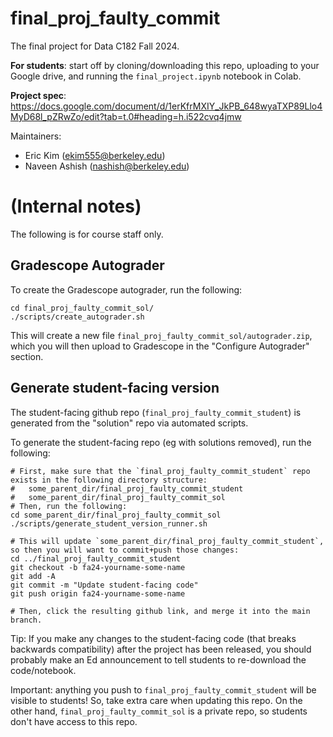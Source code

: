 # final_proj_faulty_commit

The final project for Data C182 Fall 2024.

**For students**: start off by cloning/downloading this repo, uploading to your Google drive, and running the `final_project.ipynb` notebook in Colab.

**Project spec**: https://docs.google.com/document/d/1erKfrMXIY_JkPB_648wyaTXP89Llo4MyD68l_pZRwZo/edit?tab=t.0#heading=h.i522cvq4jmw

Maintainers:
- Eric Kim (ekim555@berkeley.edu)
- Naveen Ashish (nashish@berkeley.edu)

# (Internal notes)
The following is for course staff only.

## Gradescope Autograder

To create the Gradescope autograder, run the following:

```
cd final_proj_faulty_commit_sol/
./scripts/create_autograder.sh
```
This will create a new file `final_proj_faulty_commit_sol/autograder.zip`, which you will then upload to Gradescope in the "Configure Autograder" section.

## Generate student-facing version

The student-facing github repo (`final_proj_faulty_commit_student`) is generated from the "solution" repo via automated scripts.

To generate the student-facing repo (eg with solutions removed), run the following:

```
# First, make sure that the `final_proj_faulty_commit_student` repo exists in the following directory structure:
#   some_parent_dir/final_proj_faulty_commit_student
#   some_parent_dir/final_proj_faulty_commit_sol
# Then, run the following:
cd some_parent_dir/final_proj_faulty_commit_sol
./scripts/generate_student_version_runner.sh

# This will update `some_parent_dir/final_proj_faulty_commit_student`, so then you will want to commit+push those changes:
cd ../final_proj_faulty_commit_student
git checkout -b fa24-yourname-some-name
git add -A
git commit -m "Update student-facing code"
git push origin fa24-yourname-some-name

# Then, click the resulting github link, and merge it into the main branch.
```

Tip: If you make any changes to the student-facing code (that breaks backwards compatibility) after the project has been released, you should probably make an Ed announcement to tell students to re-download the code/notebook.

Important: anything you push to `final_proj_faulty_commit_student` will be visible to students! So, take extra care when updating this repo. On the other hand, `final_proj_faulty_commit_sol` is a private repo, so students don't have access to this repo.
